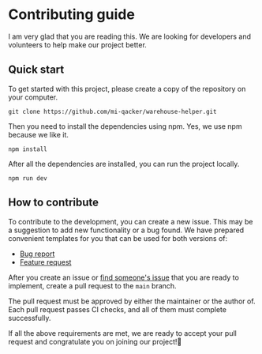 # Contributing guide

I am very glad that you are reading this. We are looking for developers and volunteers to help make our project better.

## Quick start

To get started with this project, please create a copy of the repository on your computer.

```shell
git clone https://github.com/mi-qacker/warehouse-helper.git
```

Then you need to install the dependencies using npm. Yes, we use npm because we like it.

```shell
npm install
```

After all the dependencies are installed, you can run the project locally.

```shell
npm run dev
```

## How to contribute

To contribute to the development, you can create a new issue.
This may be a suggestion to add new functionality or a bug found.
We have prepared convenient templates for you that can be used for both versions of:

- [Bug report](https://github.com/mi-qacker/warehouse-helper/issues/new?template=bug_report.md)
- [Feature request](https://github.com/mi-qacker/warehouse-helper/issues/new?template=feature_request.md)

After you create an issue or [find someone's issue](https://github.com/mi-qacker/warehouse-helper/issues) that you are ready to implement, create a pull request to the `main` branch.

The pull request must be approved by either the maintainer or the author of.
Each pull request passes CI checks, and all of them must complete successfully.

If all the above requirements are met, we are ready to accept your pull request and congratulate you on joining our project!🎉
